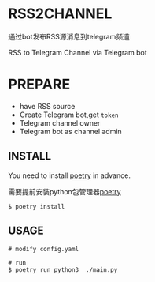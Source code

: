 # RSS2CHANNEL

通过bot发布RSS源消息到telegram频道

RSS to Telegram Channel 
via Telegram bot

# PREPARE

 - have RSS source
 - Create Telegram bot,get `token`
 - Telegram channel owner
 - Telegram bot as channel admin



## INSTALL

You need to install [poetry](https://poetry.eustace.io/docs) in advance.

需要提前安装python包管理器[poetry](https://poetry.eustace.io/docs)

```
$ poetry install

```

## USAGE

```
# modify config.yaml

# run
$ poetry run python3  ./main.py 
```
